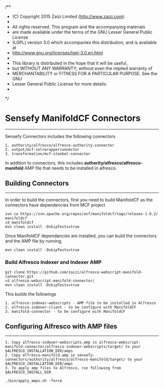 /**
* (C) Copyright 2015 Zaizi Limited (http://www.zaizi.com). 
* 
* All rights reserved.  This program and the accompanying materials
* are made available under the terms of the GNU Lesser General Public License
* (LGPL) version 3.0 which accompanies this distribution, and is available at
* http://www.gnu.org/licenses/lgpl-3.0.en.html
*
* This library is distributed in the hope that it will be useful,
* but WITHOUT ANY WARRANTY; without even the implied warranty of
* MERCHANTABILITY or FITNESS FOR A PARTICULAR PURPOSE. See the GNU
* Lesser General Public License for more details.
*
*/

# Sensefy ManifoldCF Connectors
---

Sensefy Connectors includes the following connectors

```
1. authority/alfresco/alfresco-authority-connector
2. output/mcf-solrwrapperconnector
3. transformation/mcf-stanbol-connector
```

In addition to connectors, this includes **authority/alfresco/alfresco-manifold** AMP file that needs to be installed in alfresco. 


## Building Connectors
---

In order to build the connectors, first you need to build ManifoldCF as the connectors have dependencies from MCF project

```
svn co https://svn.apache.org/repos/asf/manifoldcf/tags/release-1.8.2/ manifoldcf
cd manifoldcf
mvn clean install -DskipTests=true
```

Once ManifoldCF dependancies are installed, you can build the connectors and the AMP file by running,

```
mvn clean install -DskipTests=true
```

### Build Alfresco Indexer and Indexer AMP

```
git clone https://github.com/zaizi/alfresco-webscript-manifold-connector.git 
cd alfresco-webscript-manifold-connector/
mvn clean install -DskipTests=true
```

This builds the followings

```
1. alfresco-indexer-webscripts - AMP file to be installed in Alfresco
2. alfresco-indexer-client - to be configure with ManifoldCF
3. manifold-connector - to be configure with ManifoldCF
```

## Configuring Alfresco with AMP files
---

```
1. Copy alfresco-indexer-webscripts.amp in alfresco-webscript-manifold-connector/alfresco-indexer-webscripts/target/ to your $ALFRESCO_INSTALLATION_DIR/amps
2. Copy alfresco-manifold.amp in sensefy-connectors/authority/alfresco/alfresco-manifold/target/ to your $ALFRESCO_INSTALLATION_DIR/amps
3. To apply amp files to Alfresco, run following from $ALFRESCO_INSTALL_DIR
```

```
./bin/apply_amps.sh -force
```

